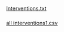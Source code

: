
[Interventions.txt](https://github.com/DelaTheAnalyst/Interventions/files/8901203/Interventions.txt)

#####

[all interventions1.csv](https://github.com/DelaTheAnalyst/Interventions/files/8901206/all.interventions1.csv)
